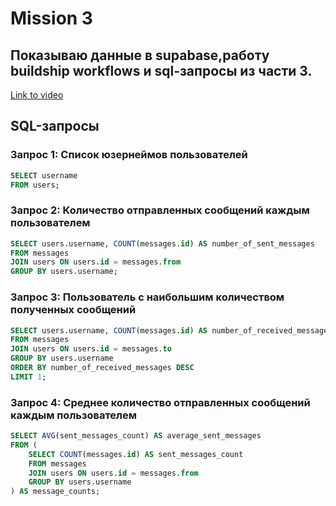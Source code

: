                                            
# Mission 3

## Показываю данные в supabase,работу buildship workflows и sql-запросы из части 3.

[Link to video](https://disk.yandex.ru/i/H_Mw9GluVTtrGg)

## SQL-запросы

### Запрос 1: Список юзернеймов пользователей
```sql
SELECT username
FROM users;
```
### Запрос 2: Количество отправленных сообщений каждым пользователем
```sql
SELECT users.username, COUNT(messages.id) AS number_of_sent_messages
FROM messages
JOIN users ON users.id = messages.from
GROUP BY users.username;
```
### Запрос 3: Пользователь с наибольшим количеством полученных сообщений
```sql
SELECT users.username, COUNT(messages.id) AS number_of_received_messages
FROM messages
JOIN users ON users.id = messages.to
GROUP BY users.username
ORDER BY number_of_received_messages DESC
LIMIT 1;
```
### Запрос 4: Среднее количество отправленных сообщений каждым пользователем
```sql 
SELECT AVG(sent_messages_count) AS average_sent_messages
FROM (
    SELECT COUNT(messages.id) AS sent_messages_count
    FROM messages
    JOIN users ON users.id = messages.from
    GROUP BY users.username
) AS message_counts;
```

 
